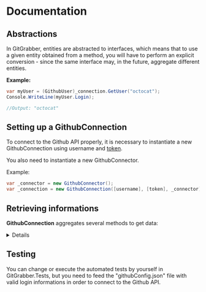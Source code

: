 # Documentation

## Abstractions
In GitGrabber, entities are abstracted to interfaces, which means that to use a given entity obtained from a method, 
you will have to perform an explicit conversion - since the same interface may, in the future, aggregate different entities.

**Example:**

```csharp
var myUser = (GithubUser)_connection.GetUser("octocat");
Console.WriteLine(myUser.Login);

//Output: "octocat"
```

## Setting up a GithubConnection
To connect to the Github API properly, it is necessary to instantiate a new GithubConnection using username and
[token](https://docs.github.com/en/authentication/keeping-your-account-and-data-secure/creating-a-personal-access-token).

You also need to instantiate a new GithubConnector.

Example:

```csharp
var _connector = new GithubConnector();
var _connection = new GithubConnection([username], [token], _connector);
```

## Retrieving informations
**GithubConnection** aggregates several methods to get data:

<details>

```csharp
(GithubUser) connection.GetUser(string username)
(GithubUser) await connection.GetUserAsync(string username)
```

```csharp
(List<GithubUser>) connection.GetUserFollowers(string username)
(List<GithubUser>) await connection.GetUserFollowersAsync(string username)
```

```csharp
(List<GithubUser>) connection.GetUserFollowing(string username)
(List<GithubUser>) await connection.GetUserFollowingAsync(string username)
```

```csharp
(List<GithubRepository>) connection.GetUserRepositories(string username)
(List<GithubRepository>) await connection.GetUserRepositoriesAsync(string username)
```

```csharp
(List<GithubOrganization>) connection.GetUserOrganizations(string username)
(List<GithubOrganization>) await connection.GetUserOrganizationsAsync(string username)
```

```csharp
(GithubOrganization) connection.GetOrganization(string organization)
(GithubOrganization) await connection.GetOrganizationAsync(string organization)
```

```csharp
(List<GithubRepository>) connection.GetOrganizationRepositories(string organization)
(List<GithubRepository>) await connection.GetOrganizationRepositoriesAsync(string organization)
```

```csharp
(GithubGist) connection.GetGist(long id)
(GithubGist) await connection.GetGistAsync(long id)
```

```csharp
(GithubRepository) connection.GetRepository(string ownerUsername, string repositoryName)
(GithubRepository) await connection.GetRepositoryAsync(string ownerUsername, string repositoryName)
```

```csharp
(List<GithubCommit>) connection.GetRepositoryCommits(string ownerUsername, string repositoryName)
(List<GithubCommit>) await connection.GetRepositoryCommitsAsync(string ownerUsername, string repositoryName)
```

```csharp
(GithubEmojis) connection.GetEmojis()
(GithubEmojis) await connection.GetEmojisAsync()
```
</details>

## Testing

You can change or execute the automated tests by yourself in GitGrabber.Tests, but you need to 
feed the "githubConfig.json" file with valid login informations in order to connect to the Github API.
